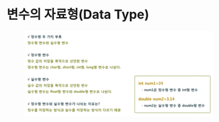 # 변수의 자료형(Data Type)

<figure><img src="../../../../.gitbook/assets/image (6) (1) (1).png" alt=""><figcaption></figcaption></figure>
